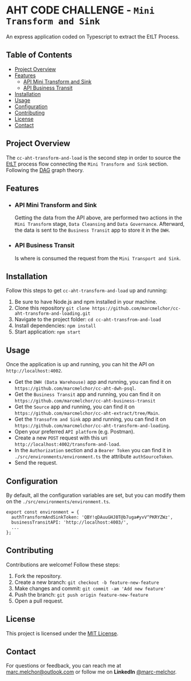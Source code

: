 # AHT CODE CHALLENGE - `Mini Transform and Sink`

An express application coded on Typescript to extract the EtLT Process.


## Table of Contents

- [Project Overview](#project-overview)
- [Features](#features)
    - [API Mini Transform and Sink](#api-mini-transform-and-sink)
    - [API Business Transit](#api-business-transit)
- [Installation](#installation)
- [Usage](#usage)
- [Configuration](#configuration)
- [Contributing](#contributing)
- [License](#license)
- [Contact](#contact)


## Project Overview

The `cc-aht-transform-and-load` is the second step in order to source the [EtLT](https://www.integrate.io/blog/what-is-etlt/) process flow connecting the `Mini Transform and Sink` section.
Following the [DAG](https://en.wikipedia.org/wiki/Directed_acyclic_graph) graph theory.


## Features

- ### API Mini Transform and Sink
  Getting the data from the API above, are performed two actions in the `Mini Transform` stage, `Data Cleansing` and `Data Governance`.
  Afterward, the data is sent to the `Business Transit` app to store it in the `DWH`.

- ### API Business Transit
  Is where is consumed the request from the `Mini Transport and Sink`.


## Installation

Follow this steps to get `cc-aht-transform-and-load` up and running:

1. Be sure to have Node.js and npm installed in your machine.
2. Clone this repository `git clone https://github.com/marcmelchor/cc-aht-transform-and-loading.git`
3. Navigate to the project folder: `cd cc-aht-transfrom-and-load`
4. Install dependencies: `npm install`
5. Start application: `npm start`


## Usage

Once the application is up and running, you can hit the API on `http://localhost:4002`.

- Get the `DWH (Data Warehouse)` app and running, you can find it on `https://github.com/marcmelchor/cc-aht-dwh-psql`.
- Get the `Business Transit` app and running, you can find it on `https://github.com/marcmelchor/cc-aht-business-transit`
- Get the `Source` app and running, you can find it on `https://github.com/marcmelchor/cc-aht-extract/tree/Main`.
- Get the `Transofrm and Sink` app and running, you can find it on `https://github.com/marcmelchor/cc-aht-transform-and-loading`.
- Open your preferred `API platform` (e.g. Postman).
- Create a new `POST` request with this uri `http://localhost:4002/transform-and-load`.
- In the `Authorization` section and a `Bearer Token` you can find it in `./src/environments/environment.ts` the attribute `authSourceToken`.
- Send the request.


## Configuration

By default, all the configuration variables are set, but you can modify them on the `./src/environments/environment.ts`.

```
export const environment = {
  authTransformAndSinkToken: 'QBY!qDAuuGHJ8T@b7uga#yvV^PKRYZWz',
  businessTransitAPI: 'http://localhost:4003/',
  ...
};

```


## Contributing

Contributions are welcome! Follow these steps:

1. Fork the repository.
2. Create a new branch: `git checkout -b feature-new-feature`
3. Make changes and commit: `git commit -am 'Add new feature'`
4. Push the branch: `git push origin feature-new-feature`
5. Open a pull request.


## License

This project is licensed under the <u>[MIT License](https://opensource.org/license/mit/)</u>.


## Contact

For questions or feedback, you can reach me at <u>marc.melchor@outlook.com</u> or follow me on <b>LinkedIn</b> <u>@marc-melchor</u>. 
